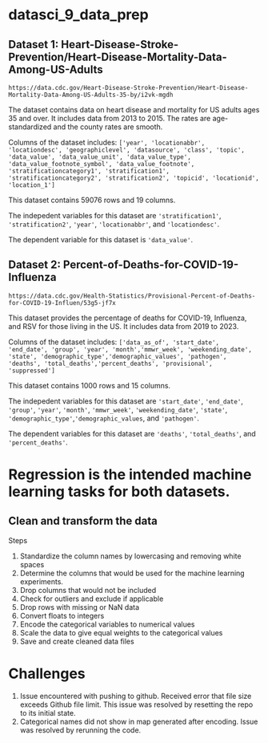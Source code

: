 # datasci_9_data_prep

## Dataset 1: Heart-Disease-Stroke-Prevention/Heart-Disease-Mortality-Data-Among-US-Adults
`https://data.cdc.gov/Heart-Disease-Stroke-Prevention/Heart-Disease-Mortality-Data-Among-US-Adults-35-by/i2vk-mgdh`

The dataset contains data on heart disease and mortality for US adults ages 35 and over. It includes data from 2013 to 2015. The rates are age-standardized and the county rates are smooth. 

Columns of the dataset includes: `['year', 'locationabbr', 'locationdesc', 'geographiclevel', 'datasource', 'class', 'topic', 'data_value', 'data_value_unit', 'data_value_type', 'data_value_footnote_symbol', 'data_value_footnote', 'stratificationcategory1', 'stratification1', 'stratificationcategory2', 'stratification2', 'topicid', 'locationid', 'location_1']` 

This dataset contains 59076 rows and 19 columns. 

The indepedent variables for this dataset are `'stratification1'`, `'stratification2'`, `'year'`, `'locationabbr'`, and `'locationdesc'`. 

The dependent variable for this dataset is `'data_value'`.


## Dataset 2: Percent-of-Deaths-for-COVID-19-Influenza
`https://data.cdc.gov/Health-Statistics/Provisional-Percent-of-Deaths-for-COVID-19-Influen/53g5-jf7x`

This dataset provides the percentage of deaths for COVID-19, Influenza, and RSV for those living in the US. It includes data from 2019 to 2023.

Columns of the dataset includes: `['data_as_of', 'start_date', 'end_date', 'group', 'year', 'month','mmwr_week', 'weekending_date', 'state', 'demographic_type','demographic_values', 'pathogen', 'deaths', 'total_deaths','percent_deaths', 'provisional', 'suppressed']` 

This dataset contains 1000 rows and 15 columns. 

The indepedent variables for this dataset are `'start_date'`, `'end_date'`, `'group'`, `'year'`, `'month'`, `'mmwr_week'`, `'weekending_date'`, `'state'`, `'demographic_type'`,`'demographic_values`, and `'pathogen'`. 

The dependent variables for this dataset are `'deaths'`, `'total_deaths'`, and `'percent_deaths'`.


# Regression is the intended machine learning tasks for both datasets.

## Clean and transform the data
Steps
1. Standardize the column names by lowercasing and removing white spaces
2. Determine the columns that would be used for the machine learning experiments.
3. Drop columns that would not be included
4. Check for outliers and exclude if applicable
5. Drop rows with missing or NaN data
6. Convert floats to integers
7. Encode the categorical variables to numerical values
8. Scale the data to give equal weights to the categorical values
9. Save and create cleaned data files


# Challenges
1. Issue encountered with pushing to github. Received error that file size exceeds Github file limit. This issue was resolved by resetting the repo to its initial state.
2. Categorical names did not show in map generated after encoding. Issue was resolved by rerunning the code.






